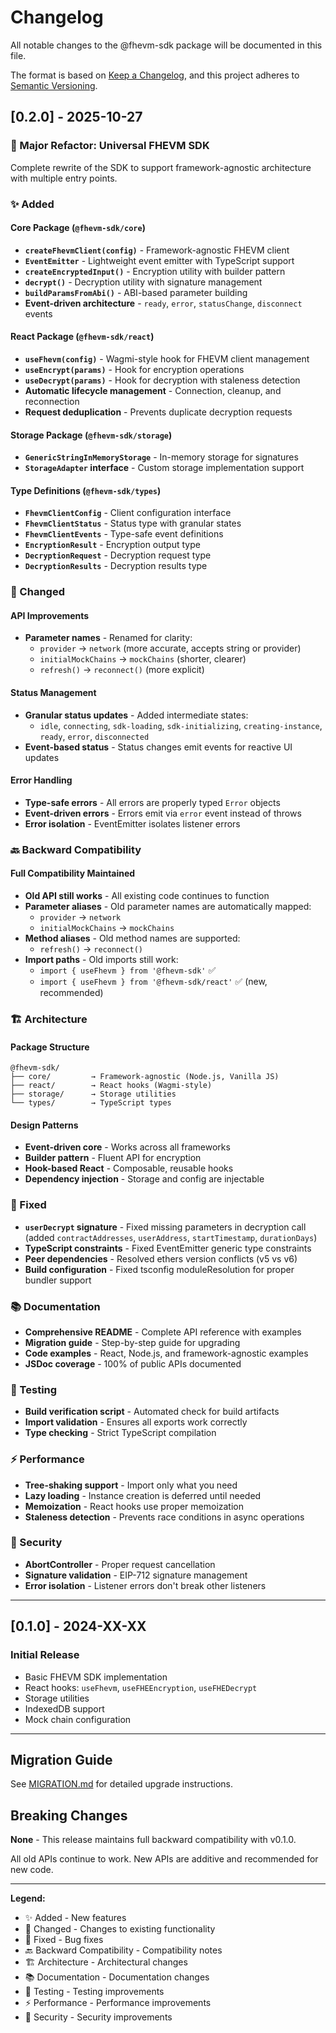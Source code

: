 # Changelog

All notable changes to the @fhevm-sdk package will be documented in this file.

The format is based on [Keep a Changelog](https://keepachangelog.com/en/1.0.0/),
and this project adheres to [Semantic Versioning](https://semver.org/spec/v2.0.0.html).

## [0.2.0] - 2025-10-27

### 🎉 Major Refactor: Universal FHEVM SDK

Complete rewrite of the SDK to support framework-agnostic architecture with multiple entry points.

### ✨ Added

#### Core Package (`@fhevm-sdk/core`)
- **`createFhevmClient(config)`** - Framework-agnostic FHEVM client
- **`EventEmitter`** - Lightweight event emitter with TypeScript support
- **`createEncryptedInput()`** - Encryption utility with builder pattern
- **`decrypt()`** - Decryption utility with signature management
- **`buildParamsFromAbi()`** - ABI-based parameter building
- **Event-driven architecture** - `ready`, `error`, `statusChange`, `disconnect` events

#### React Package (`@fhevm-sdk/react`)
- **`useFhevm(config)`** - Wagmi-style hook for FHEVM client management
- **`useEncrypt(params)`** - Hook for encryption operations
- **`useDecrypt(params)`** - Hook for decryption with staleness detection
- **Automatic lifecycle management** - Connection, cleanup, and reconnection
- **Request deduplication** - Prevents duplicate decryption requests

#### Storage Package (`@fhevm-sdk/storage`)
- **`GenericStringInMemoryStorage`** - In-memory storage for signatures
- **`StorageAdapter` interface** - Custom storage implementation support

#### Type Definitions (`@fhevm-sdk/types`)
- **`FhevmClientConfig`** - Client configuration interface
- **`FhevmClientStatus`** - Status type with granular states
- **`FhevmClientEvents`** - Type-safe event definitions
- **`EncryptionResult`** - Encryption output type
- **`DecryptionRequest`** - Decryption request type
- **`DecryptionResults`** - Decryption results type

### 🔄 Changed

#### API Improvements
- **Parameter names** - Renamed for clarity:
  - `provider` → `network` (more accurate, accepts string or provider)
  - `initialMockChains` → `mockChains` (shorter, clearer)
  - `refresh()` → `reconnect()` (more explicit)

#### Status Management
- **Granular status updates** - Added intermediate states:
  - `idle`, `connecting`, `sdk-loading`, `sdk-initializing`, `creating-instance`, `ready`, `error`, `disconnected`
- **Event-based status** - Status changes emit events for reactive UI updates

#### Error Handling
- **Type-safe errors** - All errors are properly typed `Error` objects
- **Event-driven errors** - Errors emit via `error` event instead of throws
- **Error isolation** - EventEmitter isolates listener errors

### 🔙 Backward Compatibility

#### Full Compatibility Maintained
- **Old API still works** - All existing code continues to function
- **Parameter aliases** - Old parameter names are automatically mapped:
  - `provider` → `network`
  - `initialMockChains` → `mockChains`
- **Method aliases** - Old method names are supported:
  - `refresh()` → `reconnect()`
- **Import paths** - Old imports still work:
  - `import { useFhevm } from '@fhevm-sdk'` ✅
  - `import { useFhevm } from '@fhevm-sdk/react'` ✅ (new, recommended)

### 🏗️ Architecture

#### Package Structure
```
@fhevm-sdk/
├── core/         → Framework-agnostic (Node.js, Vanilla JS)
├── react/        → React hooks (Wagmi-style)
├── storage/      → Storage utilities
└── types/        → TypeScript types
```

#### Design Patterns
- **Event-driven core** - Works across all frameworks
- **Builder pattern** - Fluent API for encryption
- **Hook-based React** - Composable, reusable hooks
- **Dependency injection** - Storage and config are injectable

### 🐛 Fixed

- **`userDecrypt` signature** - Fixed missing parameters in decryption call (added `contractAddresses`, `userAddress`, `startTimestamp`, `durationDays`)
- **TypeScript constraints** - Fixed EventEmitter generic type constraints
- **Peer dependencies** - Resolved ethers version conflicts (v5 vs v6)
- **Build configuration** - Fixed tsconfig moduleResolution for proper bundler support

### 📚 Documentation

- **Comprehensive README** - Complete API reference with examples
- **Migration guide** - Step-by-step guide for upgrading
- **Code examples** - React, Node.js, and framework-agnostic examples
- **JSDoc coverage** - 100% of public APIs documented

### 🧪 Testing

- **Build verification script** - Automated check for build artifacts
- **Import validation** - Ensures all exports work correctly
- **Type checking** - Strict TypeScript compilation

### ⚡ Performance

- **Tree-shaking support** - Import only what you need
- **Lazy loading** - Instance creation is deferred until needed
- **Memoization** - React hooks use proper memoization
- **Staleness detection** - Prevents race conditions in async operations

### 🔐 Security

- **AbortController** - Proper request cancellation
- **Signature validation** - EIP-712 signature management
- **Error isolation** - Listener errors don't break other listeners

---

## [0.1.0] - 2024-XX-XX

### Initial Release

- Basic FHEVM SDK implementation
- React hooks: `useFhevm`, `useFHEEncryption`, `useFHEDecrypt`
- Storage utilities
- IndexedDB support
- Mock chain configuration

---

## Migration Guide

See [MIGRATION.md](./MIGRATION.md) for detailed upgrade instructions.

## Breaking Changes

**None** - This release maintains full backward compatibility with v0.1.0.

All old APIs continue to work. New APIs are additive and recommended for new code.

---

**Legend:**
- ✨ Added - New features
- 🔄 Changed - Changes to existing functionality
- 🐛 Fixed - Bug fixes
- 🔙 Backward Compatibility - Compatibility notes
- 🏗️ Architecture - Architectural changes
- 📚 Documentation - Documentation changes
- 🧪 Testing - Testing improvements
- ⚡ Performance - Performance improvements
- 🔐 Security - Security improvements
